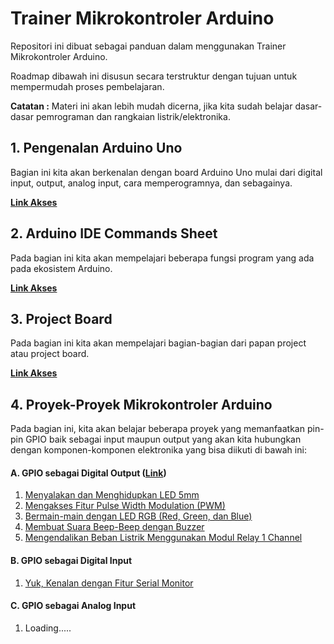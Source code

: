 # Trainer Mikrokontroler Arduino

Repositori ini dibuat sebagai panduan dalam menggunakan Trainer Mikrokontroler Arduino.

Roadmap dibawah ini disusun secara terstruktur dengan tujuan untuk mempermudah proses pembelajaran.

**Catatan :** Materi ini akan lebih mudah dicerna, jika kita sudah belajar dasar-dasar pemrograman dan rangkaian listrik/elektronika.

## 1. Pengenalan Arduino Uno

Bagian ini kita akan berkenalan dengan board Arduino Uno mulai dari digital input, output, analog input, cara memperogramnya, dan sebagainya.

**[Link Akses](https://github.com/userdw/Trainer_Mikrokontroler_Arduino/blob/main/Pengenalan%20Arduino%20Uno.md)**

## 2. Arduino IDE Commands Sheet

Pada bagian ini kita akan mempelajari beberapa fungsi program yang ada pada ekosistem Arduino.

**[Link Akses](https://github.com/userdw/Trainer_Mikrokontroler_Arduino/blob/main/Arduino%20IDE%20Commands%20Cheat%20Sheet.md)**

## 3. Project Board

Pada bagian ini kita akan mempelajari bagian-bagian dari papan project atau project board.

**[Link Akses](https://github.com/userdw/Trainer_Mikrokontroler_Arduino/blob/main/Pengenalan%20Papan%20Project%20atauProject%20Board.md)**

## 4. Proyek-Proyek Mikrokontroler Arduino

Pada bagian ini, kita akan belajar beberapa proyek yang memanfaatkan pin-pin GPIO baik sebagai input maupun output yang akan kita hubungkan dengan komponen-komponen elektronika yang bisa diikuti di bawah ini:

#### A. GPIO sebagai Digital Output ([Link](https://github.com/userdw/Trainer_Mikrokontroler_Arduino/tree/main/A_GPIO%20sebagai%20Digital%20Output))
1. [Menyalakan dan Menghidupkan LED 5mm](https://github.com/userdw/Trainer_Mikrokontroler_Arduino/tree/main/A_GPIO%20sebagai%20Digital%20Output/01_Menyalakan%20dan%20Mematikan%20LED%205mm)
2. [Mengakses Fitur Pulse Width Modulation (PWM)](https://github.com/userdw/Trainer_Mikrokontroler_Arduino/tree/main/A_GPIO%20sebagai%20Digital%20Output/02_Mengakses%20Fitur%20Pulse%20Width%20Modulation%20(PWM))
3. [Bermain-main dengan LED RGB (Red, Green, dan Blue)](https://github.com/userdw/Trainer_Mikrokontroler_Arduino/tree/main/A_GPIO%20sebagai%20Digital%20Output/03_Bermain-main%20dengan%20LED%20RGB%20(Red%2C%20Green%2C%20dan%20Blue))
4. [Membuat Suara Beep-Beep dengan Buzzer](https://github.com/userdw/Trainer_Mikrokontroler_Arduino/tree/main/A_GPIO%20sebagai%20Digital%20Output/04_Membuat%20Bunyi%20Beep-Beep%20dengan%20Buzzer)
5. [Mengendalikan Beban Listrik Menggunakan Modul Relay 1 Channel](https://github.com/userdw/Trainer_Mikrokontroler_Arduino/tree/main/A_GPIO%20sebagai%20Digital%20Output/05_Mengontrol%20Beban%20Listrik%20dengan%20Relay%201%20Channel)

#### B. GPIO sebagai Digital Input
1. [Yuk, Kenalan dengan Fitur Serial Monitor](https://github.com/userdw/Trainer_Mikrokontroler_Arduino/tree/main/B_GPIO%20sebagai%20Digital%20Input/01_Kenalan%20dengan%20Serial%20Monitor) 

#### C. GPIO sebagai Analog Input
1. Loading.....







